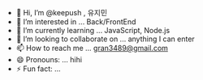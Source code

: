 - 👋 Hi, I’m @keepush , 유지민
- 👀 I’m interested in ... Back/FrontEnd
- 🌱 I’m currently learning ... JavaScript, Node.js
- 💞️ I’m looking to collaborate on ... anything I can enter
- 📫 How to reach me ... gran3489@gmail.com
- 😄 Pronouns: ...  hihi
- ⚡ Fun fact: ...

<!---
keepush/keepush is a ✨ special ✨ repository because its `README.md` (this file) appears on your GitHub profile.
You can click the Preview link to take a look at your changes.
--->
